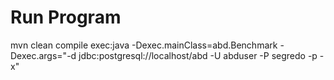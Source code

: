 # Run Program
mvn clean compile exec:java -Dexec.mainClass=abd.Benchmark -Dexec.args="-d jdbc:postgresql://localhost/abd -U abduser -P segredo -p -x"

